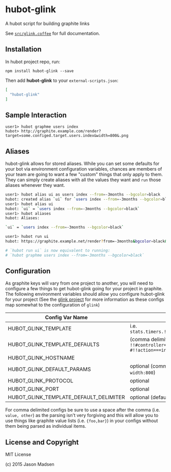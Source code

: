 # hubot-glink

A hubot script for building graphite links

See [`src/glink.coffee`](src/glink.coffee) for full documentation.

## Installation

In hubot project repo, run:

`npm install hubot-glink --save`

Then add **hubot-glink** to your `external-scripts.json`:

```json
[
  "hubot-glink"
]
```

## Sample Interaction

```
user1> hubot graphme users index
hubot> http://graphite.example.com/render?target=some.configed.target.users.index&width=800&.png
```

## Aliases

hubot-glink allows for stored aliases. While you can set some defaults for your
bot via environment configuration variables, chances are members of your team
are going to want a few "custom" things that only apply to them. They can
simply create aliases with all the values they want and `run` those aliases
whenever they want.

```bash
user1> hubot alias ui as users index --from=-3months --bgcolor=black
hubot: created alias `ui` for `users index --from=-3months --bgcolor=black`
user1> hubot alias ui
hubot: `ui` = `users index --from=-3months --bgcolor=black`
user1> hubot aliases
hubot: Aliases:

`ui` = `users index --from=-3months --bgcolor=black`

user1> hubot run ui
hubot: https://graphite.example.net/render?from=-3months&bgcolor=black&target=foo.users.index&image=.png

# `hubot run ui` is now equivalent to running:
# `hubot graphme users index --from=-3months --bgcolor=black`
```

## Configuration

As graphite keys will vary from one project to another, you will need to
configure a few things to get hubot-glink going for your project in graphite.
The following environment variables should allow you configure hubot-glink for
your project (See the [glink project](https://github.com/knomedia/glink) for
more information as these configs map somewhat to the configuration of `glink`)


Config Var Name                        | Note
-------------------------------------  | ---------------------------------------------------
HUBOT_GLINK_TEMPLATE                   | i.e. `stats.timers.!!#controller#!!.!!#action#!!`
HUBOT_GLINK_TEMPLATE_DEFAULTS          | (comma delimited i.e. `!!#controller===users#!!, #!!action===index#!!`
HUBOT_GLINK_HOSTNAME                   |
HUBOT_GLINK_DEFAULT_PARAMS             | optional (comma delimited i.e.: `from:-1week, width:800`)
HUBOT_GLINK_PROTOCOL                   | optional
HUBOT_GLINK_PORT                       | optional
HUBOT_GLINK_TEMPLATE_DEFAULT_DELIMITER | optional (defaults to ===)


For comma delimited configs be sure to use a space after the comma (i.e.
`value, other`) as the parsing isn't very forgiving and this will allow you to
use things like graphite value lists (i.e. `{foo,bar}`) in your configs without
them being parsed as individual items.


## License and Copyright

MIT License

(c) 2015 Jason Madsen
